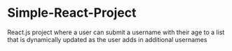 # Simple-React-Project
React.js project where a user can submit a username with their age to a list that is dynamically updated as the user adds in additional usernames
